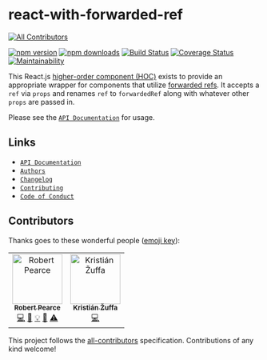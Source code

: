 # react-with-forwarded-ref
[![All Contributors](https://img.shields.io/badge/all_contributors-2-orange.svg?style=flat-square)](#contributors-)

[![npm version](https://img.shields.io/npm/v/react-with-forwarded-ref.svg)](https://www.npmjs.com/package/react-with-forwarded-ref) [![npm downloads](https://img.shields.io/npm/dm/react-with-forwarded-ref.svg)](https://www.npmjs.com/package/react-with-forwarded-ref) [![Build Status](https://travis-ci.org/rpearce/react-with-forwarded-ref.svg?branch=master)](https://travis-ci.org/rpearce/react-with-forwarded-ref) [![Coverage Status](https://coveralls.io/repos/github/rpearce/react-with-forwarded-ref/badge.svg?branch=master)](https://coveralls.io/github/rpearce/react-with-forwarded-ref?branch=master) [![Maintainability](https://api.codeclimate.com/v1/badges/61ace8daca24175f9d16/maintainability)](https://codeclimate.com/github/rpearce/react-with-forwarded-ref/maintainability)

This React.js [higher-order component
(HOC)](https://reactjs.org/docs/higher-order-components.html) exists to provide
an appropriate wrapper for components that utilize
[forwarded refs](https://reactjs.org/docs/forwarding-refs.html). It accepts a
`ref` via `props` and renames `ref` to `forwardedRef` along
with whatever other `props` are passed in.

Please see the [`API Documentation`](./API.md) for usage.

## Links
* [`API Documentation`](./API.md)
* [`Authors`](./AUTHORS)
* [`Changelog`](./CHANGELOG.md)
* [`Contributing`](./CONTRIBUTING.md)
* [`Code of Conduct`](./CODE_OF_CONDUCT.md)

## Contributors

Thanks goes to these wonderful people ([emoji key](https://github.com/kentcdodds/all-contributors#emoji-key)):

<!-- ALL-CONTRIBUTORS-LIST:START - Do not remove or modify this section -->
<!-- prettier-ignore-start -->
<!-- markdownlint-disable -->
<table>
  <tr>
    <td align="center"><a href="https://robertwpearce.com"><img src="https://avatars2.githubusercontent.com/u/592876?v=4" width="100px;" alt="Robert Pearce"/><br /><sub><b>Robert Pearce</b></sub></a><br /><a href="https://github.com/rpearce/react-with-forwarded-ref/commits?author=rpearce" title="Code">💻</a> <a href="https://github.com/rpearce/react-with-forwarded-ref/commits?author=rpearce" title="Documentation">📖</a> <a href="#example-rpearce" title="Examples">💡</a> <a href="#ideas-rpearce" title="Ideas, Planning, & Feedback">🤔</a> <a href="https://github.com/rpearce/react-with-forwarded-ref/commits?author=rpearce" title="Tests">⚠️</a></td>
    <td align="center"><a href="https://zuffik.eu"><img src="https://avatars1.githubusercontent.com/u/7671752?v=4" width="100px;" alt="Kristián Žuffa"/><br /><sub><b>Kristián Žuffa</b></sub></a><br /><a href="https://github.com/rpearce/react-with-forwarded-ref/commits?author=zuffik" title="Code">💻</a></td>
  </tr>
</table>

<!-- markdownlint-enable -->
<!-- prettier-ignore-end -->
<!-- ALL-CONTRIBUTORS-LIST:END -->

This project follows the [all-contributors](https://github.com/kentcdodds/all-contributors) specification. Contributions of any kind welcome!
